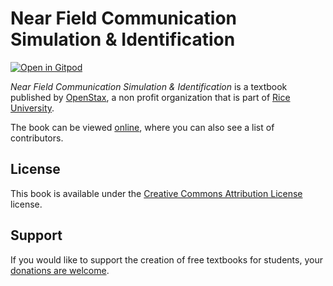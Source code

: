 # Near Field Communication Simulation & Identification

[![Open in Gitpod](https://gitpod.io/button/open-in-gitpod.svg)](https://gitpod.io/from-referrer/)

_Near Field Communication Simulation & Identification_ is a textbook published by [OpenStax](https://openstax.org/), a non profit organization that is part of [Rice University](https://www.rice.edu/).

The book can be viewed [online](https://github.com/cnx-user-books/cnxbook-near-field-communication-simulation-identification/releases/latest), where you can also see a list of contributors.

## License
This book is available under the [Creative Commons Attribution License](./LICENSE) license.

## Support
If you would like to support the creation of free textbooks for students, your [donations are welcome](https://riceconnect.rice.edu/donation/support-openstax-banner).
